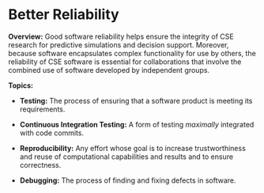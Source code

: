 # Better Reliability

**Overview:** Good software reliability helps ensure the integrity of CSE research for predictive simulations and decision support.  Moreover, because software encapsulates complex functionality for use by others, the reliability of CSE software is essential for collaborations that involve the combined use of software developed by independent groups.  

**Topics:**

- **Testing:**
The process of ensuring that a software product is meeting its requirements.

- **Continuous Integration Testing:**
A form of testing *maximally* integrated with code commits.

- **Reproducibility:**
Any effort whose goal is to increase trustworthiness and reuse of computational capabilities and results and to ensure correctness.

- **Debugging:**
The process of finding and fixing defects in software.

<!---
Category order: 4
--->
